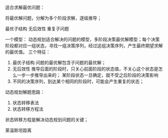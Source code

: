 适合求解最优问题：

将最优解问题，分解为多个阶段求解，逐级推导；

最优子结构
无后效性
重复子问题

一个模型：
动态规划适合解决的问题的模型，多阶段决策最优解模型；每个决策阶段都对应一组状态，寻找一组决策序列，经过这组决策序列，产生最终期望求解的最优值。
三个特征：
 1. 最优子结构
 问题的最优解包含子问题的最优解；
 2. 无后效性
 推导后面的阶段时，只关心前面阶段的状态值，不关心这个状态是怎么一步一步推导出来的；
 某阶段状态一旦确定，就不受之后阶段的决策影响
 3. 不同的决策序列，到达某个相同的阶段时，可能会产生重复的状态；

动态规划解题思路：
 1. 状态转移表法
 2. 状态转移方程法

状态转移方程是解决动态规划问题的关键；

莱温斯坦距离
